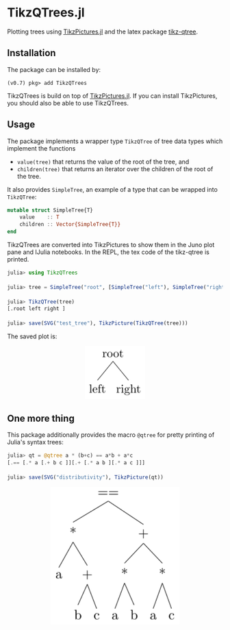# TikzQTrees.jl

Plotting trees using [TikzPictures.jl](https://github.com/JuliaTeX/TikzPictures.jl) and the latex package [tikz-qtree](https://www.ctan.org/pkg/tikz-qtree).

## Installation
The package can be installed by:
```
(v0.7) pkg> add TikzQTrees
```

TikzQTrees is build on top of [TikzPictures.jl](https://github.com/JuliaTeX/TikzPictures.jl). If you can install TikzPictures, you should also be able to use TikzQTrees.

## Usage

The package implements a wrapper type `TikzQTree` of tree data types which implement the functions
- `value(tree)` that returns the value of the root of the tree, and
- `children(tree)` that returns an iterator over the children of the root of the tree.

It also provides `SimpleTree`, an example of a type that can be wrapped into `TikzQTree`:

```julia
mutable struct SimpleTree{T}
    value    :: T
    children :: Vector{SimpleTree{T}}
end
```

TikzQTrees are converted into TikzPictures to show them in the Juno plot pane and IJulia notebooks. In the REPL, the tex code of the tikz-qtree is printed.

```julia
julia> using TikzQTrees

julia> tree = SimpleTree("root", [SimpleTree("left"), SimpleTree("right")]);

julia> TikzQTree(tree)
[.root left right ]

julia> save(SVG("test_tree"), TikzPicture(TikzQTree(tree)))

```

The saved plot is:

<p align="center">
  <img src="tree_plots/test_tree.svg" width="140"/>
</p>

## One more thing

This package additionally provides the macro `@qtree` for pretty printing of Julia's syntax trees:

```julia
julia> qt = @qtree a * (b+c) == a*b + a*c
[.== [.* a [.+ b c ]][.+ [.* a b ][.* a c ]]]

julia> save(SVG("distributivity"), TikzPicture(qt))

```
<p align="center">
  <img src="tree_plots/distributivity.svg" width="300"/>
</p>
